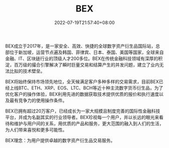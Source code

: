 ﻿---
weight: 
title: "BEX"
description: "BEX成立于2017年，是一家安全、高效、快捷的全球数字资产衍生品国际站，总部位于新加坡，运营节点遍及韩国、菲律宾、日本、泰国、美国等国家，全球来自金融、IT、区块链行业的顶级人才200多位。BEX在传统金融科技领域有深厚的积淀，百万级的撮合引擎解决了瞬时巨量交易和结算产生的并发问题，建立了业内无法比拟的技术壁垒。"
date: 2022-07-19T21:57:40+08:00
lastmod: 2022-07-19T16:45:40+08:00
draft: false
authors: ["qianxun"]
featuredImage: "bex.webp"
link: "https://1234btc.com/qk/bex.html"
tags: ["交易所","BEX"]
categories: ["navigation"]
navigation: ["交易所"]
lightgallery: true
toc: true
pinned: false
recommend: false
recommend1: false
---
BEX成立于2017年，是一家安全、高效、快捷的全球数字资产衍生品国际站，总部位于新加坡，运营节点遍及韩国、菲律宾、日本、泰国、美国等国家，全球来自金融、IT、区块链行业的顶级人才200多位。BEX在传统金融科技领域有深厚的积淀，百万级的撮合引擎解决了瞬时巨量交易和结算产生的并发问题，建立了业内无法比拟的技术壁垒。

BEX将始终保持市场领先地位，全天候满足客户多种多样的交易需求，目前BEX已经上线BTC、ETH、XRP、EOS、LTC、BCH等近十种主流数字货币衍生品，为了优化客户的操作体验，BEX利用先进的数据获取技术提供优质的报价和执行速度以及最有竞争力的使用操作条件。

BEX已拥有超过20万客户，已经成长为一家大规模且制度完善的国际性金融科技平台，并成为名副其实的行业领导者。BEX珍视每一个用户，并以长远的眼光来看待和维护与用户间的关系，用优质的产品和服务，更大范围的融入到人们的生活，为人们带来喜悦和更多可能性。

BEX理念：为用户提供卓越的数字资产衍生品交易服务。